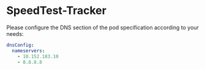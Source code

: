 # SpeedTest-Tracker

Please configure the DNS section of the pod specification according to your needs:

```yml
dnsConfig:
  nameservers:
    - 10.152.183.10
    - 8.8.8.8
```
